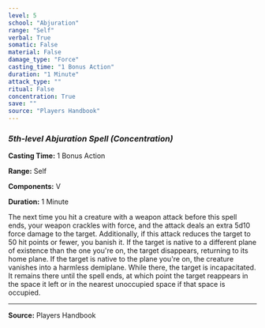 ```yaml
---
level: 5
school: "Abjuration"
range: "Self"
verbal: True
somatic: False
material: False
damage_type: "Force"
casting_time: "1 Bonus Action"
duration: "1 Minute"
attack_type: ""
ritual: False
concentration: True
save: ""
source: "Players Handbook"
---
```


### *5th-level Abjuration Spell* *(Concentration)*

**Casting Time:** 1 Bonus Action

**Range:** Self

**Components:** V

**Duration:** 1 Minute

The next time you hit a creature with a weapon attack before this spell ends, your weapon crackles with force, and the attack deals an extra 5d10 force damage to the target. Additionally, if this attack reduces the target to 50 hit points or fewer, you banish it. If the target is native to a different plane of existence than the one you're on, the target disappears, returning to its home plane. If the target is native to the plane you're on, the creature vanishes into a harmless demiplane. While there, the target is incapacitated. It remains there until the spell ends, at which point the target reappears in the space it left or in the nearest unoccupied space if that space is occupied.

---
**Source:** Players Handbook
